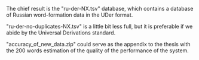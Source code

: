 The chief result is the "ru-der-NX.tsv" database, which contains a database of Russian word-formation data in the UDer format.

"ru-der-no-duplicates-NX.tsv" is a little bit less full, but it is preferable if we abide by the Universal Derivations standard.

"accuracy_of_new_data.zip" could serve as the appendix to the thesis with the 200 words estimation of the quality of the performance of the system.
